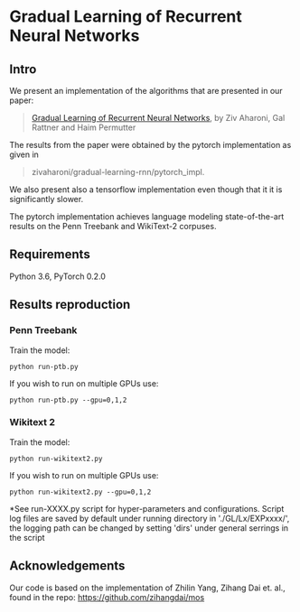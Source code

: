 # Gradual Learning of Recurrent Neural Networks

## Intro

We present an implementation of the algorithms that are presented in our paper:
> [Gradual Learning of Recurrent Neural Networks](https://arxiv.org/abs/1708.08863),
> by Ziv Aharoni, Gal Rattner and Haim Permutter

The results from the paper were obtained by the pytorch implementation as given in 
> zivaharoni/gradual-learning-rnn/pytorch_impl.

We also present also a tensorflow implementation even though that it it is significantly slower.

The pytorch implementation achieves language modeling state-of-the-art results on the Penn Treebank and WikiText-2 corpuses.


## Requirements

Python 3.6, PyTorch 0.2.0


## Results reproduction

### Penn Treebank

Train the model:

```python run-ptb.py```

If you wish to run on multiple GPUs use:

```python run-ptb.py --gpu=0,1,2 ```

### Wikitext 2

Train the model:

```python run-wikitext2.py```

If you wish to run on multiple GPUs use:

```python run-wikitext2.py --gpu=0,1,2 ```


*See run-XXXX.py script for hyper-parameters and configurations.
Script log files are saved by default under running directory in './GL/Lx/EXPxxxx/', the logging path can be changed by setting 'dirs' under general serrings in the script

## Acknowledgements

Our code is based on the implementation of Zhilin Yang, Zihang Dai et. al., found in the repo:
https://github.com/zihangdai/mos


